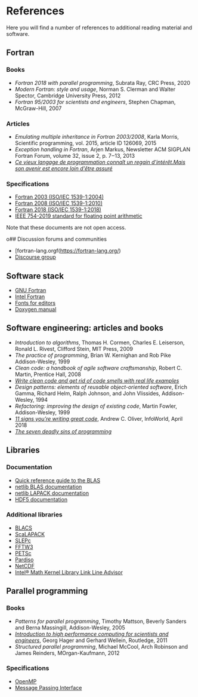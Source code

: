 # References

Here you will find a number of references to additional reading material and
software.

## Fortran

###  Books

* *Fortran 2018 with parallel programming*, Subrata Ray, CRC Press, 2020
* *Modern Fortran: style and usage*, Norman S. Clerman and Walter Spector,
  Cambridge University Press, 2012
* *Fortran 95/2003 for scientists and engineers*, Stephen Chapman, McGraw-Hill,
  2007


### Articles

* *Emulating multiple inheritance in Fortran 2003/2008*, Karla Morris,
  Scientific programming, vol. 2015, article ID 126069, 2015
* *Exception handling in Fortran*, Arjen Markus, Newsletter ACM SIGPLAN
  Fortran Forum, volume 32, issue 2, p. 7‒13, 2013
*  [*Ce vieux langage de programmation connaît un regain d'intérêt.Mais son avenir est encore loin d'être assuré*](https://www.zdnet.fr/actualites/ce-vieux-langage-de-programmation-conna-t-un-regain-d-interet-mais-son-avenir-est-encore-loin-d-etre-assure-39922309.htm)


### Specifications

* [Fortran 2003 (ISO/IEC 1539-1:2004)](https://www.iso.org/standard/39691.html)
* [Fortran 2008 (ISO/IEC 1539-1:2010)](https://www.iso.org/standard/50459.html)
* [Fortran 2018 (ISO/IEC 1539-1:2018)](https://www.iso.org/standard/72320.html)
* [IEEE 754-2019 standard for floating point arithmetic](https://ieeexplore.ieee.org/document/8766229)

Note that these documents are not open access.


o## Discussion forums and communities

* [fortran-lang.orgf(https://fortran-lang.org/)
* [Discourse group](https://fortran-lang.discourse.group/)


## Software stack

* [GNU Fortran](https://gcc.gnu.org/fortran/)
* [Intel Fortran](https://software.intel.com/en-us/fortran-compilers-support/documentation)
* [Fonts for editors](https://itnext.io/11-best-programming-fonts-724283a9ed57)
* [Doxygen manual](https://www.doxygen.nl/manual/)


## Software engineering: articles and books

* *Introduction to algorithms*, Thomas H. Cormen, Charles E. Leiserson, Ronald L. Rivest, Clifford Stein, MIT Press, 2009
* *The practice of programming*, Brian W. Kernighan and Rob Pike
  Addison-Wesley, 1999
* *Clean code: a handbook of agile software craftsmanship*, Robert C. Martin,
  Prentice Hall, 2008
* [*Write clean code and get rid of code smells with real life examples*](https://medium.com/@maladdinsayed/write-clean-code-and-get-rid-of-code-smells-aea271f30318)
* *Design patterns: elements of reusable object-oriented software*,
  Erich Gamma, Richard Helm, Ralph Johnson, and John Vlissides,
  Addison-Wesley, 1994
* *Refactoring: improving the design of existing code*, Martin Fowler,
  Addison-Wesley, 1999
* [*11 signs you’re writing great code*](https://www.infoworld.com/article/3268310/application-development/11-signs-youre-writing-great-code.html), Andrew C. Oliver, InfoWorld, April 2018
* [*The seven deadly sins of programming*](https://hackernoon.com/the-7-deadly-sins-of-programming-a7574efc639f) 


## Libraries

### Documentation

* [Quick reference guide to the BLAS](https://www.netlib.org/lapack/lug/node145.html)
* [netlib BLAS documentation](http://www.netlib.org/blas/)
* [netlib LAPACK documentation](http://www.netlib.org/lapack/)
* [HDF5 documentation](https://support.hdfgroup.org/HDF5/doc/)


### Additional libraries

* [BLACS](https://www.netlib.org/blacs/)
* [ScaLAPACK](http://www.netlib.org/scalapack/)
* [SLEPc](https://slepc.upv.es/)
* [FFTW3](http://www.fftw.org/)
* [PETSc](https://www.mcs.anl.gov/petsc/)
* [Pardiso](https://www.pardiso-project.org/)
* [NetCDF](https://www.unidata.ucar.edu/software/netcdf/)
* [Intel® Math Kernel Library Link Line Advisor](https://software.intel.com/content/www/us/en/develop/articles/intel-mkl-link-line-advisor.html)


## Parallel programming

### Books

* *Patterns for parallel programming*, Timothy Mattson, Beverly Sanders and Berna Massingill, Addison-Wesley, 2005
* [*Introduction to high performance computing for scientists and engineers*](https://www.routledge.com/Introduction-to-High-Performance-Computing-for-Scientists-and-Engineers/Hager-Wellein/p/book/9781439811924),
   Georg Hager and Gerhard Wellein, Routledge, 2011
* *Structured parallel programming*, Michael McCool, Arch Robinson and James Reinders, MOrgan-Kaufmann, 2012


### Specifications

* [OpenMP](https://www.openmp.org/specifications/)
* [Message Passing Interface](https://www.mpi-forum.org/docs/)
